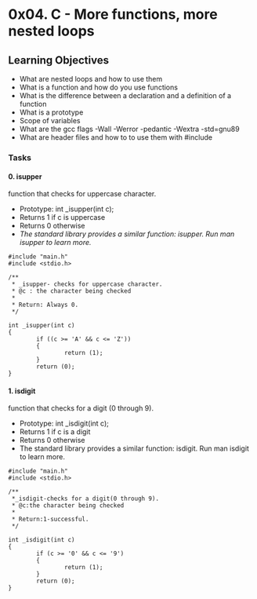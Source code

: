 # 0x04. C - More functions, more nested loops

## Learning Objectives

- What are nested loops and how to use them
- What is a function and how do you use functions
- What is the difference between a declaration and a definition of a function
- What is a prototype
- Scope of variables
- What are the gcc flags -Wall -Werror -pedantic -Wextra -std=gnu89
- What are header files and how to to use them with #include

### Tasks

#### 0. isupper
function that checks for uppercase character.

- Prototype: int _isupper(int c);
- Returns 1 if c is uppercase
- Returns 0 otherwise
- *The standard library provides a similar function: isupper. Run man isupper to learn more.*

```
#include "main.h"
#include <stdio.h>

/**
 * _isupper- checks for uppercase character.
 * @c : the character being checked 
 *
 * Return: Always 0.
 */

int _isupper(int c)
{
        if ((c >= 'A' && c <= 'Z'))
        {
                return (1);
        }
        return (0);
} 
```

#### 1. isdigit

function that checks for a digit (0 through 9).

- Prototype: int _isdigit(int c);
- Returns 1 if c is a digit
- Returns 0 otherwise
- The standard library provides a similar function: isdigit. Run man isdigit to learn more.

```
#include "main.h"
#include <stdio.h>

/**
 *_isdigit-checks for a digit(0 through 9).
 * @c:the character being checked
 *
 * Return:1-successful.
 */

int _isdigit(int c)
{
        if (c >= '0' && c <= '9')
        {
                return (1);
        }
        return (0);
}
```
